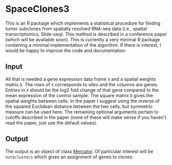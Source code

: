 # SpaceClones3

This is an R package which implements a statistical procedure for finding tumor subclones from spatially resolved RNA-seq data (i.e., spatial transcriptomics, Slide-seq).
This method is described in a conference paper (which will be available soon). This is currently a very minimal 
R package containing a minimal implementation of the algorithm. If there is interest, I would be happy to improve the code and documentation. 

## Input 

All that is needed a gene expression data frame `X` and a spatial weights matrix `D`. The rows of `X` corresponds to sites and the columns are genes. Entries in `X` should be the log2 fold change
of that gene compared to the mean expression of the control sample. The square matrix `D` gives the spatial weights between cells. In the paper I suggest using the inverse of the
squared Euclidean distance between the two cells, but symmetric measure can be used here. The remaining optional arguments pertain to cutoffs described in the paper (none of these will make sense if you haven't read the paper, just use the default values). 

## Output 

The output is an object of class [Mercator](https://CRAN.R-project.org/package=Mercator). Of particular interest will be `out$clusters` which gives an assignment of genes to clones. 

